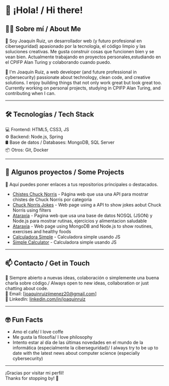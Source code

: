 # 👋 ¡Hola! / Hi there!

## 🧑‍💻 Sobre mí / About Me

🎯 Soy Joaquín Ruiz, un desarrollador web (y futuro profesional en ciberseguridad) apasionado por la tecnología, el código limpio y las soluciones creativas. Me gusta construir cosas que funcionen bien y se vean bien. Actualmente trabajando en proyectos personales,estudiando en el CPIFP Alan Turing y colaborando cuando puedo.

🎯 I'm Joaquín Ruiz, a web developer (and future professional in cybersecurity) passionate about technology, clean code, and creative solutions. I enjoy building things that not only work great but look great too. Currently working on personal projects, studying in CPIFP Alan Turing, and contributing when I can.

---

## 🛠️ Tecnologías / Tech Stack

💻 Frontend: HTML5, CSS3, JS  
⚙️ Backend: Node.js, Spring  
🛢️ Base de datos / Databases: MongoDB, SQL Server  
📦 Otros: Git, Docker

---

## 🚀 Algunos proyectos / Some Projects

🔧 Aquí puedes poner enlaces a tus repositorios principales o destacados.

- [Chistes Chuck Norris](https://github.com/JoaquinRuizJimenez/Chistes-ChuckNorris) - Página web que usa una API para mostrar chistes de Chuck Norris por categoria
- [Chuck Norris Jokes](https://github.com/JoaquinRuizJimenez/Chistes-ChuckNorris) - Web page using a API to show jokes aobut Chuck Norris using filters
- [Ataraxia](https://github.com/JoaquinRuizJimenez/PROYECTO-MARCAS-Ataraxia) - Pagina web que usa una base de datos NOSQL (JSON) y Node.js para mostrar rutinas, ejercicios y alimentacion saludable
- [Ataraxia](https://github.com/JoaquinRuizJimenez/PROYECTO-MARCAS-Ataraxia) - Web page using MongoDB and Node.js to show routines, exercises and healthy foods  
- [Calculadora Simple](https://github.com/JoaquinRuizJimenez/Calculadora_JRJ1-DAW) - Calculadora simple usando JS
- [Simple Calculator](https://github.com/JoaquinRuizJimenez/Calculadora_JRJ1-DAW) - Calculadora simple usando JS

---

## 📫 Contacto / Get in Touch

💬 Siempre abierto a nuevas ideas, colaboración o simplemente una buena charla sobre código./ Always open to new ideas, collaboration or just chatting about code.  
📧 Email: [joaquinruizjimenez20@gmail.com]  
💼 LinkedIn: [linkedin.com/in/joaquinruiz](https://www.linkedin.com/in/joaqu%C3%ADn-ruiz-jim%C3%A9nez-43a880343/)

---

## 🤓 Fun Facts

- Amo el café/ I love coffe
- Me gusta la filosofía/ I love philosophy
- Intento estar al día de las últimas novedades en el mundo de la informática (especialmente la ciberseguridad)/ I always try to be up to date with the latest news about computer science (especially cybersecurity)   

---

¡Gracias por visitar mi perfil!  
Thanks for stopping by! 👋


